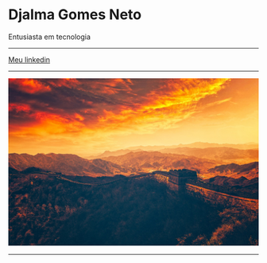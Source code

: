 <h1> Djalma Gomes Neto  </h1>

<p>Entusiasta em tecnologia</p>
<hr>
<a href = "https://www.linkedin.com/in/djalma-gomes-neto-6a3b4a349/" target="_blank"> Meu linkedin</a>
<hr>

<img src="https://github.com/DjSoul01000/Djsoul01000/blob/main/muralha.jpg">


<hr>

